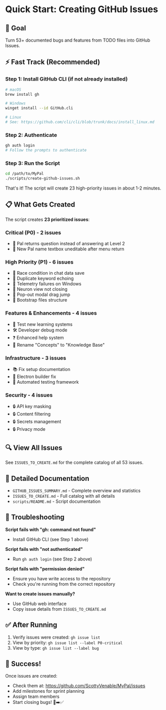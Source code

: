 # Quick Start: Creating GitHub Issues

## 🎯 Goal
Turn 53+ documented bugs and features from TODO files into GitHub Issues.

## ⚡ Fast Track (Recommended)

### Step 1: Install GitHub CLI (if not already installed)
```bash
# macOS
brew install gh

# Windows
winget install --id GitHub.cli

# Linux
# See: https://github.com/cli/cli/blob/trunk/docs/install_linux.md
```

### Step 2: Authenticate
```bash
gh auth login
# Follow the prompts to authenticate
```

### Step 3: Run the Script
```bash
cd /path/to/MyPal
./scripts/create-github-issues.sh
```

That's it! The script will create 23 high-priority issues in about 1-2 minutes.

## 📋 What Gets Created

The script creates **23 prioritized issues**:

### Critical (P0) - 2 issues
- 🐛 Pal returns question instead of answering at Level 2
- 🐛 New Pal name textbox uneditable after menu return

### High Priority (P1) - 6 issues
- 🐛 Race condition in chat data save
- 🐛 Duplicate keyword echoing
- 🐛 Telemetry failures on Windows
- 🐛 Neuron view not closing
- 🐛 Pop-out modal drag jump
- 🐛 Bootstrap files structure

### Features & Enhancements - 4 issues
- 🧪 Test new learning systems
- 🛠️ Developer debug mode
- ❓ Enhanced help system
- 📝 Rename "Concepts" to "Knowledge Base"

### Infrastructure - 3 issues
- 📚 Fix setup documentation
- 🔧 Electron builder fix
- 🧪 Automated testing framework

### Security - 4 issues
- 🔒 API key masking
- 🔒 Content filtering
- 🔒 Secrets management
- 🔒 Privacy mode

## 🔍 View All Issues

See `ISSUES_TO_CREATE.md` for the complete catalog of all 53 issues.

## 📖 Detailed Documentation

- `GITHUB_ISSUES_SUMMARY.md` - Complete overview and statistics
- `ISSUES_TO_CREATE.md` - Full catalog with all details
- `scripts/README.md` - Script documentation

## 🛑 Troubleshooting

**Script fails with "gh: command not found"**
- Install GitHub CLI (see Step 1 above)

**Script fails with "not authenticated"**
- Run `gh auth login` (see Step 2 above)

**Script fails with "permission denied"**
- Ensure you have write access to the repository
- Check you're running from the correct repository

**Want to create issues manually?**
- Use GitHub web interface
- Copy issue details from `ISSUES_TO_CREATE.md`

## ✅ After Running

1. Verify issues were created: `gh issue list`
2. View by priority: `gh issue list --label P0-critical`
3. View by type: `gh issue list --label bug`

## 🎉 Success!

Once issues are created:
- Check them at: https://github.com/ScottyVenable/MyPal/issues
- Add milestones for sprint planning
- Assign team members
- Start closing bugs! 🐛➡️✅
